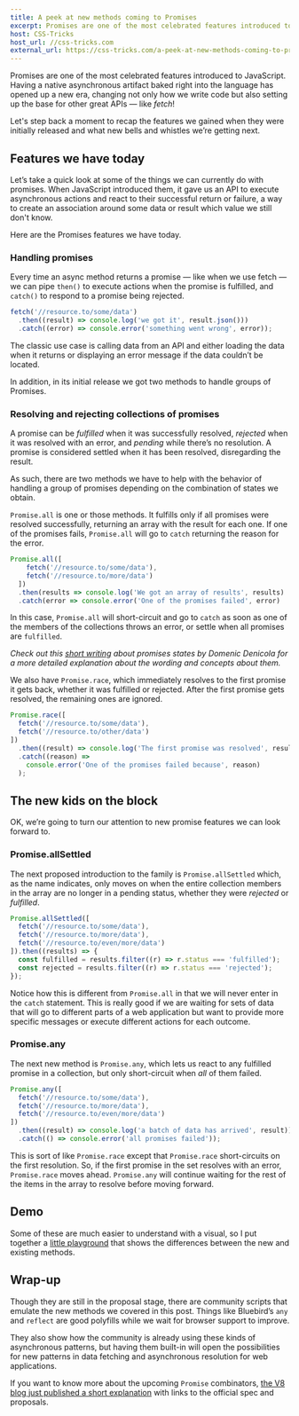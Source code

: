 ```yaml
---
title: A peek at new methods coming to Promises
excerpt: Promises are one of the most celebrated features introduced to JavaScript. Having a native asynchronous artifact baked right into the language has opened up a new era, changing not only how we write code but also setting up the base for other great APIs — like fetch! Let's step back a moment to recap the features we gained when they were initially released and what new bells and whistles we’re getting next.
host: CSS-Tricks
host_url: //css-tricks.com
external_url: https://css-tricks.com/a-peek-at-new-methods-coming-to-promises/
---
```


Promises are one of the most celebrated features introduced to JavaScript. Having a native asynchronous artifact baked right into the language has opened up a new era, changing not only how we write code but also setting up the base for other great APIs — like _fetch_!

Let's step back a moment to recap the features we gained when they were initially released and what new bells and whistles we’re getting next.

## Features we have today

Let’s take a quick look at some of the things we can currently do with promises. When JavaScript introduced them, it gave us an API to execute asynchronous actions and react to their successful return or failure, a way to create an association around some data or result which value we still don't know.

Here are the Promises features we have today.

### Handling promises

Every time an async method returns a promise — like when we use fetch — we can pipe `then()` to execute actions when the promise is fulfilled, and `catch()` to respond to a promise being rejected.

```js
fetch('//resource.to/some/data')
  .then((result) => console.log('we got it', result.json()))
  .catch((error) => console.error('something went wrong', error));
```

The classic use case is calling data from an API and either loading the data when it returns or displaying an error message if the data couldn’t be located.

In addition, in its initial release we got two methods to handle groups of Promises.

### Resolving and rejecting collections of promises

A promise can be _fulfilled_ when it was successfully resolved, _rejected_ when it was resolved with an error, and _pending_ while there’s no resolution. A promise is considered settled when it has been resolved, disregarding the result.

As such, there are two methods we have to help with the behavior of handling a group of promises depending on the combination of states we obtain.

`Promise.all` is one or those methods. It fulfills only if all promises were resolved successfully, returning an array with the result for each one. If one of the promises fails, `Promise.all` will go to `catch` returning the reason for the error.

```js
Promise.all([
	fetch('//resource.to/some/data'),
	fetch('//resource.to/more/data')
  ])
  .then(results => console.log('We got an array of results', results)
  .catch(error => console.error('One of the promises failed', error)
```

In this case, `Promise.all` will short-circuit and go to `catch` as soon as one of the members of the collections throws an error, or settle when all promises are `fulfilled`.

_Check out this [short writing](//github.com/domenic/promises-unwrapping/blob/master/docs/states-and-fates.md) about promises states by Domenic Denicola for a more detailed explanation about the wording and concepts about them._

We also have `Promise.race`, which immediately resolves to the first promise it gets back, whether it was fulfilled or rejected. After the first promise gets resolved, the remaining ones are ignored.

```js
Promise.race([
  fetch('//resource.to/some/data'),
  fetch('//resource.to/other/data')
])
  .then((result) => console.log('The first promise was resolved', result))
  .catch((reason) =>
    console.error('One of the promises failed because', reason)
  );
```

## The new kids on the block

OK, we’re going to turn our attention to new promise features we can look forward to.

### Promise.allSettled

The next proposed introduction to the family is `Promise.allSettled` which, as the name indicates, only moves on when the entire collection members in the array are no longer in a pending status, whether they were _rejected_ or _fulfilled_.

```js
Promise.allSettled([
  fetch('//resource.to/some/data'),
  fetch('//resource.to/more/data'),
  fetch('//resource.to/even/more/data')
]).then((results) => {
  const fulfilled = results.filter((r) => r.status === 'fulfilled');
  const rejected = results.filter((r) => r.status === 'rejected');
});
```

Notice how this is different from `Promise.all` in that we will never enter in the `catch` statement. This is really good if we are waiting for sets of data that will go to different parts of a web application but want to provide more specific messages or execute different actions for each outcome.

### Promise.any

The next new method is `Promise.any`, which lets us react to any fulfilled promise in a collection, but only short-circuit when _all_ of them failed.

```js
Promise.any([
  fetch('//resource.to/some/data'),
  fetch('//resource.to/more/data'),
  fetch('//resource.to/even/more/data')
])
  .then((result) => console.log('a batch of data has arrived', result))
  .catch(() => console.error('all promises failed'));
```

This is sort of like `Promise.race` except that `Promise.race` short-circuits on the first resolution. So, if the first promise in the set resolves with an error, `Promise.race` moves ahead. `Promise.any` will continue waiting for the rest of the items in the array to resolve before moving forward.

## Demo

Some of these are much easier to understand with a visual, so I put together a [little playground](//promise-combinators.netlify.com/) that shows the differences between the new and existing methods.

## Wrap-up

Though they are still in the proposal stage, there are community scripts that emulate the new methods we covered in this post. Things like Bluebird’s `any` and `reflect` are good polyfills while we wait for browser support to improve.

They also show how the community is already using these kinds of asynchronous patterns, but having them built-in will open the possibilities for new patterns in data fetching and asynchronous resolution for web applications.

If you want to know more about the upcoming `Promise` combinators, [the V8 blog just published a short explanation](//v8.dev/features/promise-combinators) with links to the official spec and proposals.
